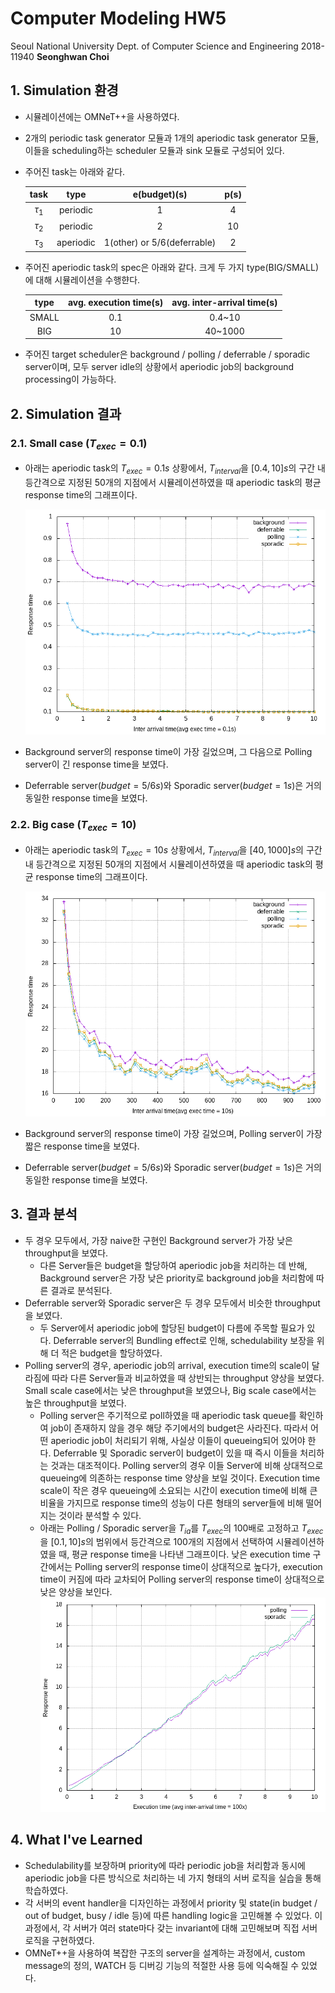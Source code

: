 # Computer Modeling HW5
Seoul National University
Dept. of Computer Science and Engineering
2018-11940 **Seonghwan Choi**



## 1. Simulation 환경
- 시뮬레이션에는 OMNeT++을 사용하였다.
- 2개의 periodic task generator 모듈과 1개의 aperiodic task generator 모듈, 이들을 scheduling하는 scheduler 모듈과 sink 모듈로 구성되어 있다.
- 주어진 task는 아래와 같다.
  
  |task|type|e(budget)(s)|  p(s) |
  |:--:|:--:|:-------:|:--:|
  |$\tau_1$|periodic|1|4|
  |$\tau_2$|periodic|2|10|
  |$\tau_3$|aperiodic|1(other) or 5/6(deferrable)|2|

- 주어진 aperiodic task의 spec은 아래와 같다. 크게 두 가지 type(BIG/SMALL)에 대해 시뮬레이션을 수행햔다.

  |type|avg. execution time(s)|avg. inter-arrival time(s)|
  |:--:|:-------:|:--:|
  |SMALL|0.1|0.4~10|
  |BIG|10|40~1000|

- 주어진 target scheduler은 background / polling / deferrable / sporadic server이며, 모두 server idle의 상황에서 aperiodic job의 background processing이 가능하다. 

## 2. Simulation 결과
### 2.1. Small case ($T_{exec}=0.1$)
- 아래는 aperiodic task의 $T_{exec}=0.1s$ 상황에서, $T_{interval}$을 $[0.4, 10]s$의 구간 내 등간격으로 지정된 50개의 지점에서 시뮬레이션하였을 때 aperiodic task의 평균 response time의 그래프이다.
  
  <img src='./plot/smallplot.png' width='500'>

- Background server의 response time이 가장 길었으며, 그 다음으로 Polling server이 긴 response time을 보였다.
- Deferrable server($budget=5/6s$)와 Sporadic server($budget=1s$)은 거의 동일한 response time을 보였다.

### 2.2. Big case ($T_{exec}=10$)
- 아래는 aperiodic task의 $T_{exec}=10s$ 상황에서, $T_{interval}$을 $[40, 1000]s$의 구간 내 등간격으로 지정된 50개의 지점에서 시뮬레이션하였을 때 aperiodic task의 평균 response time의 그래프이다.
  
  <img src='./plot/bigplot.png' width='500'>

- Background server의 response time이 가장 길었으며, Polling server이 가장 짧은 response time을 보였다.
- Deferrable server($budget=5/6s$)와 Sporadic server($budget=1s$)은 거의 동일한 response time을 보였다.


## 3. 결과 분석
- 두 경우 모두에서, 가장 naive한 구현인 Background server가 가장 낮은 throughput을 보였다.
  - 다른 Server들은 budget을 할당하여 aperiodic job을 처리하는 데 반해, Background server은 가장 낮은 priority로 background job을 처리함에 따른 결과로 분석된다.
- Deferrable server와 Sporadic server은 두 경우 모두에서 비슷한 throughput을 보였다.
  - 두 Server에서 aperiodic job에 할당된 budget이 다름에 주목할 필요가 있다. Deferrable server의 Bundling effect로 인해, schedulability 보장을 위해 더 적은 budget을 할당하였다.
- Polling server의 경우, aperiodic job의 arrival, execution time의 scale이 달라짐에 따라 다른 Server들과 비교하였을 때 상반되는 throughput 양상을 보였다. Small scale case에서는 낮은 throughput을 보였으나, Big scale case에서는 높은 throughput을 보였다.
  - Polling server은 주기적으로 poll하였을 때 aperiodic task queue를 확인하여 job이 존재하지 않을 경우 해당 주기에서의 budget은 사라진다. 따라서 어떤 aperiodic job이 처리되기 위해, 사실상 이들이 queueing되어 있어야 한다. Deferrable 및 Sporadic server이 budget이 있을 때 즉시 이들을 처리하는 것과는 대조적이다. Polling server의 경우 이들 Server에 비해 상대적으로 queueing에 의존하는 response time 양상을 보일 것이다. Execution time scale이 작은 경우 queueing에 소요되는 시간이 execution time에 비해 큰 비율을 가지므로 response time의 성능이 다른 형태의 server들에 비해 떨어지는 것이라 분석할 수 있다.
  - 아래는 Polling / Sporadic server을 $T_{ia}$를 $T_{exec}$의 100배로 고정하고 $T_{exec}$을 $[0.1, 10]s$의 범위에서 등간격으로 100개의 지점에서 선택하여 시뮬레이션하였을 때, 평균 response time을 나타낸 그래프이다. 낮은 execution time 구간에서는 Polling server의 response time이 상대적으로 높다가, execution time이 커짐에 따라 교차되어 Polling server의 response time이 상대적으로 낮은 양상을 보인다.
    <img src='./plot/scale_plot.png' width='500'>


## 4. What I've Learned
- Schedulability를 보장하며 priority에 따라 periodic job을 처리함과 동시에 aperiodic job을 다른 방식으로 처리하는 네 가지 형태의 서버 로직을 실습을 통해 학습하였다.
-  각 서버의 event handler을 디자인하는 과정에서 priority 및 state(in budget / out of budget, busy / idle 등)에 따른 handling logic을 고민해볼 수 있었다. 이 과정에서, 각 서버가 여러 state마다 갖는 invariant에 대해 고민해보며 직접 서버 로직을 구현하였다.
- OMNeT++을 사용하여 복잡한 구조의 server을 설계하는 과정에서, custom message의 정의, WATCH 등 디버깅 기능의 적절한 사용 등에 익숙해질 수 있었다.
